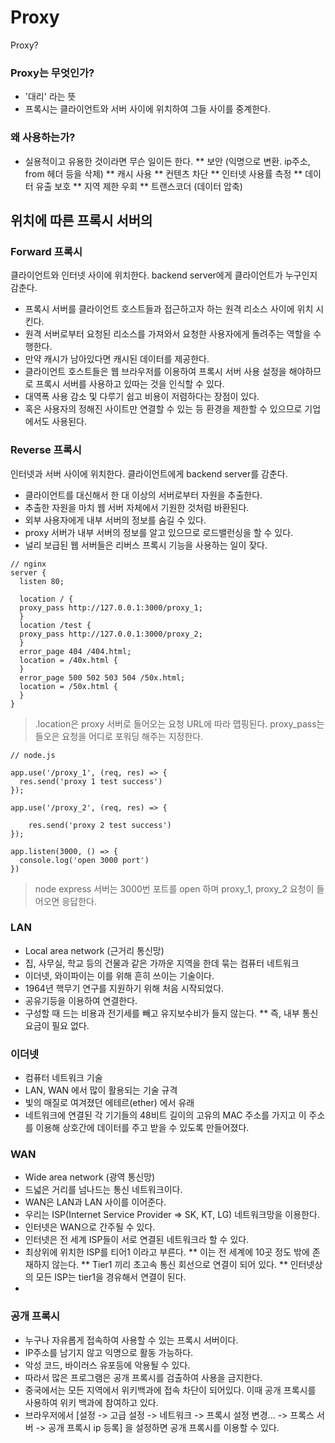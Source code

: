 # Proxy

Proxy?

### Proxy는 무엇인가?

- '대리' 라는 뜻
- 프록시는 클라이언트와 서버 사이에 위치하여 그들 사이를 중계한다.

### 왜 사용하는가?

- 실용적이고 유용한 것이라면 무슨 일이든 한다.
  ** 보안 (익명으로 변환. ip주소, from 헤더 등을 삭제)
  ** 캐시 사용
  ** 컨텐츠 차단
  ** 인터넷 사용률 측정
  ** 데이터 유출 보호
  ** 지역 제한 우회
  \*\* 트랜스코더 (데이터 압축)

## 위치에 따른 프록시 서버의

### Forward 프록시

클라이언트와 인터넷 사이에 위치한다.
backend server에게 클라이언트가 누구인지 감춘다.

- 프록시 서버를 클라이언트 호스트들과 접근하고자 하는 원격 리소스 사이에 위치 시킨다.
- 원격 서버로부터 요청된 리소스를 가져와서 요청한 사용자에게 돌려주는 역할을 수행한다.
- 만약 캐시가 남아있다면 캐시된 데이터를 제공한다.
- 클라이언트 호스트들은 웹 브라우저를 이용하여 프록시 서버 사용 설정을 해야하므로 프록시 서버를 사용하고 있따는 것을 인식할 수 있다.
- 대역폭 사용 감소 및 다루기 쉽고 비용이 저렴하다는 장점이 있다.
- 혹은 사용자의 정해진 사이트만 연결할 수 있는 등 환경을 제한할 수 있으므로 기업에서도 사용된다.

### Reverse 프록시

인터넷과 서버 사이에 위치한다.
클라이언트에게 backend server를 감춘다.

- 클라이언트를 대신해서 한 대 이상의 서버로부터 자원을 추출한다.
- 추출한 자원을 마치 웹 서버 자체에서 기원한 것처럼 바환된다.
- 외부 사용자에게 내부 서버의 정보를 숨길 수 있다.
- proxy 서버가 내부 서버의 정보를 알고 있으므로 로드밸런싱을 할 수 있다.
- 널리 보급된 웹 서버들은 리버스 프록시 기능을 사용하는 일이 잦다.

```
// nginx
server {
  listen 80;

  location / {
  proxy_pass http://127.0.0.1:3000/proxy_1;
  }
  location /test {
  proxy_pass http://127.0.0.1:3000/proxy_2;
  }
  error_page 404 /404.html;
  location = /40x.html {
  }
  error_page 500 502 503 504 /50x.html;
  location = /50x.html {
  }
}
```

> .location은 proxy 서버로 들어오는 요청 URL에 따라 맵핑된다. proxy_pass는 들오은 요청을 어디로 포워딩 해주는 지정한다.

```
// node.js

app.use('/proxy_1', (req, res) => {
  res.send('proxy 1 test success')
});

app.use('/proxy_2', (req, res) => {

    res.send('proxy 2 test success')
});

app.listen(3000, () => {
  console.log('open 3000 port')
})
```

> node express 서버는 3000번 포트를 open 하며 proxy_1, proxy_2 요청이 들어오면 응답한다.

### LAN

- Local area network (근거리 통신망)
- 집, 사무실, 학교 등의 건물과 같은 가까운 지역을 한데 묶는 컴퓨터 네트워크
- 이더넷, 와이파이는 이를 위해 흔히 쓰이는 기술이다.
- 1964년 핵무기 연구를 지원하기 위해 처음 시작되었다.
- 공유기등을 이용하여 연결한다.
- 구성할 때 드는 비용과 전기세를 빼고 유지보수비가 들지 않는다.
  \*\* 즉, 내부 통신 요금이 필요 없다.

### 이더넷

- 컴퓨터 네트워크 기술
- LAN, WAN 에서 많이 활용되는 기술 규격
- 빛의 매질로 여겨졌던 에테르(ether) 에서 유래
- 네트워크에 연결된 각 기기들의 48비트 길이의 고유의 MAC 주소를 가지고 이 주소를 이용해 상호간에 데이터를 주고 받을 수 있도록 만들어졌다.

### WAN

- Wide area network (광역 통신망)
- 드넓은 거리를 넘나드는 통신 네트워크이다.
- WAN은 LAN과 LAN 사이를 이어준다.
- 우리는 ISP(Internet Service Provider => SK, KT, LG) 네트워크망을 이용한다.
- 인터넷은 WAN으로 간주될 수 있다.
- 인터넷은 전 세계 ISP들이 서로 연결된 네트워크라 할 수 있다.
- 최상위에 위치한 ISP를 티어1 이라고 부른다.
  ** 이는 전 세계에 10곳 정도 밖에 존재하지 않는다.
  ** Tier1 끼리 초고속 통신 회선으로 연결이 되어 있다.
  \*\* 인터넷상의 모든 ISP는 tier1을 경유해서 연결이 된다.
-

### 공개 프록시

- 누구나 자유롭게 접속하여 사용할 수 있는 프록시 서버이다.
- IP주소를 남기지 않고 익명으로 활동 가능하다.
- 악성 코드, 바이러스 유포등에 악용될 수 있다.
- 따라서 많은 프로그램은 공개 프록시를 검출하여 사용을 금지한다.
- 중국에서는 모든 지역에서 위키백과에 접속 차단이 되어있다. 이때 공개 프록시를 사용하여 위키 백과에 참여하고 있다.
- 브라우저에서 [설정 -> 고급 설정 -> 네트워크 -> 프록시 설정 변경... -> 프록스 서버 -> 공개 프록시 ip 등록] 을 설정하면 공개 프록시를 이용할 수 있다.
